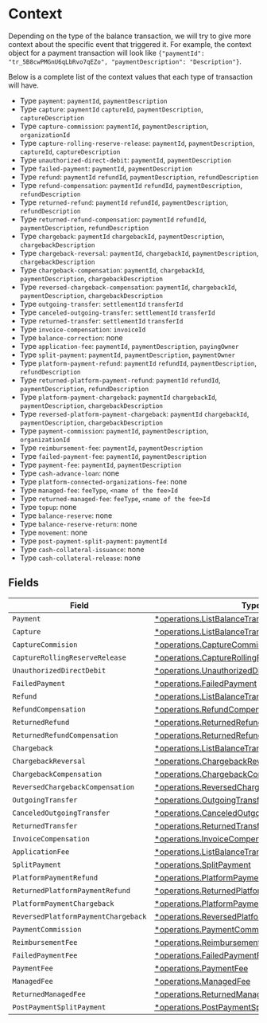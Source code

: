 # Context

Depending on the type of the balance transaction, we will try to give more context about the specific event that
triggered it. For example, the context object for a payment transaction will look like
`{"paymentId": "tr_5B8cwPMGnU6qLbRvo7qEZo", "paymentDescription": "Description"}`.

Below is a complete list of the context values that each type of transaction will have.

* Type `payment`: `paymentId`, `paymentDescription`
* Type `capture`: `paymentId` `captureId`, `paymentDescription`, `captureDescription`
* Type `capture-commission`: `paymentId`, `paymentDescription`, `organizationId`
* Type `capture-rolling-reserve-release`: `paymentId`, `paymentDescription`, `captureId`, `captureDescription`
* Type `unauthorized-direct-debit`: `paymentId`, `paymentDescription`
* Type `failed-payment`: `paymentId`, `paymentDescription`
* Type `refund`: `paymentId` `refundId`, `paymentDescription`, `refundDescription`
* Type `refund-compensation`: `paymentId` `refundId`, `paymentDescription`, `refundDescription`
* Type `returned-refund`: `paymentId` `refundId`, `paymentDescription`, `refundDescription`
* Type `returned-refund-compensation`: `paymentId` `refundId`, `paymentDescription`, `refundDescription`
* Type `chargeback`: `paymentId` `chargebackId`, `paymentDescription`, `chargebackDescription`
* Type `chargeback-reversal`: `paymentId`, `chargebackId`, `paymentDescription`, `chargebackDescription`
* Type `chargeback-compensation`: `paymentId`, `chargebackId`, `paymentDescription`, `chargebackDescription`
* Type `reversed-chargeback-compensation`: `paymentId`, `chargebackId`, `paymentDescription`, `chargebackDescription`
* Type `outgoing-transfer`: `settlementId` `transferId`
* Type `canceled-outgoing-transfer`: `settlementId` `transferId`
* Type `returned-transfer`: `settlementId` `transferId`
* Type `invoice-compensation`: `invoiceId`
* Type `balance-correction`: none
* Type `application-fee`: `paymentId`, `paymentDescription`, `payingOwner`
* Type `split-payment`: `paymentId`, `paymentDescription`, `paymentOwner`
* Type `platform-payment-refund`: `paymentId` `refundId`, `paymentDescription`, `refundDescription`
* Type `returned-platform-payment-refund`: `paymentId` `refundId`, `paymentDescription`, `refundDescription`
* Type `platform-payment-chargeback`: `paymentId` `chargebackId`, `paymentDescription`, `chargebackDescription`
* Type `reversed-platform-payment-chargeback`: `paymentId` `chargebackId`, `paymentDescription`, `chargebackDescription`
* Type `payment-commission`: `paymentId`, `paymentDescription`, `organizationId`
* Type `reimbursement-fee`: `paymentId`, `paymentDescription`
* Type `failed-payment-fee`: `paymentId`, `paymentDescription`
* Type `payment-fee`: `paymentId`, `paymentDescription`
* Type `cash-advance-loan`: none
* Type `platform-connected-organizations-fee`: none
* Type `managed-fee`: `feeType`, `<name of the fee>Id`
* Type `returned-managed-fee`:  `feeType`, `<name of the fee>Id`
* Type `topup`: none
* Type `balance-reserve`: none
* Type `balance-reserve-return`: none
* Type `movement`: none
* Type `post-payment-split-payment`: `paymentId`
* Type `cash-collateral-issuance`: none
* Type `cash-collateral-release`: none


## Fields

| Field                                                                                                                 | Type                                                                                                                  | Required                                                                                                              | Description                                                                                                           |
| --------------------------------------------------------------------------------------------------------------------- | --------------------------------------------------------------------------------------------------------------------- | --------------------------------------------------------------------------------------------------------------------- | --------------------------------------------------------------------------------------------------------------------- |
| `Payment`                                                                                                             | [*operations.ListBalanceTransactionsPayment](../../models/operations/listbalancetransactionspayment.md)               | :heavy_minus_sign:                                                                                                    | N/A                                                                                                                   |
| `Capture`                                                                                                             | [*operations.ListBalanceTransactionsCapture](../../models/operations/listbalancetransactionscapture.md)               | :heavy_minus_sign:                                                                                                    | N/A                                                                                                                   |
| `CaptureCommision`                                                                                                    | [*operations.CaptureCommision](../../models/operations/capturecommision.md)                                           | :heavy_minus_sign:                                                                                                    | N/A                                                                                                                   |
| `CaptureRollingReserveRelease`                                                                                        | [*operations.CaptureRollingReserveRelease](../../models/operations/capturerollingreserverelease.md)                   | :heavy_minus_sign:                                                                                                    | N/A                                                                                                                   |
| `UnauthorizedDirectDebit`                                                                                             | [*operations.UnauthorizedDirectDebit](../../models/operations/unauthorizeddirectdebit.md)                             | :heavy_minus_sign:                                                                                                    | N/A                                                                                                                   |
| `FailedPayment`                                                                                                       | [*operations.FailedPayment](../../models/operations/failedpayment.md)                                                 | :heavy_minus_sign:                                                                                                    | N/A                                                                                                                   |
| `Refund`                                                                                                              | [*operations.ListBalanceTransactionsRefund](../../models/operations/listbalancetransactionsrefund.md)                 | :heavy_minus_sign:                                                                                                    | N/A                                                                                                                   |
| `RefundCompensation`                                                                                                  | [*operations.RefundCompensation](../../models/operations/refundcompensation.md)                                       | :heavy_minus_sign:                                                                                                    | N/A                                                                                                                   |
| `ReturnedRefund`                                                                                                      | [*operations.ReturnedRefund](../../models/operations/returnedrefund.md)                                               | :heavy_minus_sign:                                                                                                    | N/A                                                                                                                   |
| `ReturnedRefundCompensation`                                                                                          | [*operations.ReturnedRefundCompensation](../../models/operations/returnedrefundcompensation.md)                       | :heavy_minus_sign:                                                                                                    | N/A                                                                                                                   |
| `Chargeback`                                                                                                          | [*operations.ListBalanceTransactionsChargeback](../../models/operations/listbalancetransactionschargeback.md)         | :heavy_minus_sign:                                                                                                    | N/A                                                                                                                   |
| `ChargebackReversal`                                                                                                  | [*operations.ChargebackReversal](../../models/operations/chargebackreversal.md)                                       | :heavy_minus_sign:                                                                                                    | N/A                                                                                                                   |
| `ChargebackCompensation`                                                                                              | [*operations.ChargebackCompensation](../../models/operations/chargebackcompensation.md)                               | :heavy_minus_sign:                                                                                                    | N/A                                                                                                                   |
| `ReversedChargebackCompensation`                                                                                      | [*operations.ReversedChargebackCompensation](../../models/operations/reversedchargebackcompensation.md)               | :heavy_minus_sign:                                                                                                    | N/A                                                                                                                   |
| `OutgoingTransfer`                                                                                                    | [*operations.OutgoingTransfer](../../models/operations/outgoingtransfer.md)                                           | :heavy_minus_sign:                                                                                                    | N/A                                                                                                                   |
| `CanceledOutgoingTransfer`                                                                                            | [*operations.CanceledOutgoingTransfer](../../models/operations/canceledoutgoingtransfer.md)                           | :heavy_minus_sign:                                                                                                    | N/A                                                                                                                   |
| `ReturnedTransfer`                                                                                                    | [*operations.ReturnedTransfer](../../models/operations/returnedtransfer.md)                                           | :heavy_minus_sign:                                                                                                    | N/A                                                                                                                   |
| `InvoiceCompensation`                                                                                                 | [*operations.InvoiceCompensation](../../models/operations/invoicecompensation.md)                                     | :heavy_minus_sign:                                                                                                    | N/A                                                                                                                   |
| `ApplicationFee`                                                                                                      | [*operations.ListBalanceTransactionsApplicationFee](../../models/operations/listbalancetransactionsapplicationfee.md) | :heavy_minus_sign:                                                                                                    | N/A                                                                                                                   |
| `SplitPayment`                                                                                                        | [*operations.SplitPayment](../../models/operations/splitpayment.md)                                                   | :heavy_minus_sign:                                                                                                    | N/A                                                                                                                   |
| `PlatformPaymentRefund`                                                                                               | [*operations.PlatformPaymentRefund](../../models/operations/platformpaymentrefund.md)                                 | :heavy_minus_sign:                                                                                                    | N/A                                                                                                                   |
| `ReturnedPlatformPaymentRefund`                                                                                       | [*operations.ReturnedPlatformPaymentRefund](../../models/operations/returnedplatformpaymentrefund.md)                 | :heavy_minus_sign:                                                                                                    | N/A                                                                                                                   |
| `PlatformPaymentChargeback`                                                                                           | [*operations.PlatformPaymentChargeback](../../models/operations/platformpaymentchargeback.md)                         | :heavy_minus_sign:                                                                                                    | N/A                                                                                                                   |
| `ReversedPlatformPaymentChargeback`                                                                                   | [*operations.ReversedPlatformPaymentChargeback](../../models/operations/reversedplatformpaymentchargeback.md)         | :heavy_minus_sign:                                                                                                    | N/A                                                                                                                   |
| `PaymentCommission`                                                                                                   | [*operations.PaymentCommission](../../models/operations/paymentcommission.md)                                         | :heavy_minus_sign:                                                                                                    | N/A                                                                                                                   |
| `ReimbursementFee`                                                                                                    | [*operations.ReimbursementFee](../../models/operations/reimbursementfee.md)                                           | :heavy_minus_sign:                                                                                                    | N/A                                                                                                                   |
| `FailedPaymentFee`                                                                                                    | [*operations.FailedPaymentFee](../../models/operations/failedpaymentfee.md)                                           | :heavy_minus_sign:                                                                                                    | N/A                                                                                                                   |
| `PaymentFee`                                                                                                          | [*operations.PaymentFee](../../models/operations/paymentfee.md)                                                       | :heavy_minus_sign:                                                                                                    | N/A                                                                                                                   |
| `ManagedFee`                                                                                                          | [*operations.ManagedFee](../../models/operations/managedfee.md)                                                       | :heavy_minus_sign:                                                                                                    | N/A                                                                                                                   |
| `ReturnedManagedFee`                                                                                                  | [*operations.ReturnedManagedFee](../../models/operations/returnedmanagedfee.md)                                       | :heavy_minus_sign:                                                                                                    | N/A                                                                                                                   |
| `PostPaymentSplitPayment`                                                                                             | [*operations.PostPaymentSplitPayment](../../models/operations/postpaymentsplitpayment.md)                             | :heavy_minus_sign:                                                                                                    | N/A                                                                                                                   |